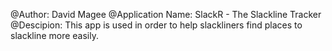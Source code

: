 @Author: David Magee
@Application Name: SlackR - The Slackline Tracker
@Descipion: This app is used in order to help slackliners find places to slackline more easily.